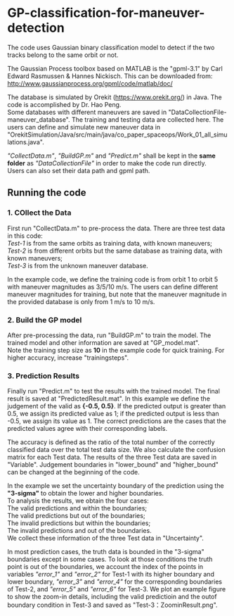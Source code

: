 # GP-classification-for-maneuver-detection
The code uses Gaussian binary classification model to detect if the two tracks belong to the same orbit or not.

The Gaussian Process toolbox based on MATLAB is the "gpml-3.1" by Carl Edward Rasmussen & Hannes Nickisch. This can be downloaded from: http://www.gaussianprocess.org/gpml/code/matlab/doc/

The database is simulated by Orekit (https://www.orekit.org/) in Java. The code is accomplished by Dr. Hao Peng.   
Some databases with different maneuvers are saved in "DataCollectionFile-maneuver_database". The training and testing data are collected here.
The users can define and simulate new maneuver data in "OrekitSimulation/Java/src/main/java/co_paper_spaceops/Work_01_all_simulations.java".

*"CollectData.m"*, *"BuildGP.m"* and *"Predict.m"* shall be kept in the **same folder** as *"DataCollectionFile"* in order to make the code run directly.   
Users can also set their data path and gpml path.

## Running the code
### 1. COllect the Data
First run "CollectData.m" to pre-process the data. There are three test data in this code:   
*Test-1* is from the same orbits as training data, with known maneuvers;  
*Test-2* is from different orbits but the same database as training data, with known maneuvers;  
*Test-3* is from the unknown maneuver database.

In the example code, we define the training code is from orbit 1 to orbit 5 with maneuver magnitudes as 3/5/10 m/s.
The users can define different maneuver magnitudes for training, but note that the maneuver magnitude in the provided database is only from 1 m/s to 10 m/s.

### 2. Build the GP model
After pre-processing the data, run "BuildGP.m" to train the model. The trained model and other information are saved at "GP_model.mat".  
Note the training step size as **10** in the example code for quick training. For higher accuracy, increase "trainingsteps".

### 3. Prediction Results
Finally run "Predict.m" to test the results with the trained model. The final result is saved at "PredictedResult.mat".
In this example we define the judgement of the valid as **{-0.5, 0.5}**. If the predicted output is greater than 0.5, we assign its predicted value as 1; if the predicted output is less than -0.5, we assign its value as 1. The correct predictions are the cases that the predicted values agree with their corresponding labels. 

The accuracy is defined as the ratio of the total number of the correctly classified data over the total test data size. We also calculate the confusion matrix for each Test data. The results of the three Test data are saved in "Variable". 
Judgement boundaries in "lower_bound" and "higher_bound" can be changed at the beginning of the code.

In the example we set the uncertainty boundary of the prediction using the **"3-sigma"** to obtain the lower and higher boundaries.  
To analysis the results, we obtain the four cases:   
The valid predictions and within the boundaries;  
The valid predictions but out of the boundaries;  
The invalid predictions but within the boundaries;  
The invalid predictions and out of the boundaries.  
We collect these information of the three Test data in "Uncertainty".

In most prediction cases, the truth data is bounded in the "3-sigma" boundaries except in some cases.
To look at those conditions the truth point is out of the boundaries, we account the index of the points in variables *"error_1"* and *"error_2"* for Test-1 with its higher boundary and lower boundary, *"error_3"* and *"error_4"* for the corresponding boundaries of Test-2, and *"error_5"* and *"error_6"* for Test-3. 
We plot an example figure to show the zoom-in details, including the valid predictioin and the outof boundary condition in Test-3 and saved as "Test-3：ZoominResult.png".



